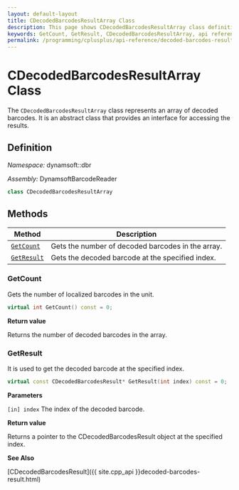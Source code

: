 ```yaml
---
layout: default-layout
title: CDecodedBarcodesResultArray Class
description: This page shows CDecodedBarcodesResultArray class definition of Dynamsoft Barcode Reader SDK C++ Edition.
keywords: GetCount, GetResult, CDecodedBarcodesResultArray, api reference
permalink: /programming/cplusplus/api-reference/decoded-barcodes-result-array.html
---
```

# CDecodedBarcodesResultArray Class

The `CDecodedBarcodesResultArray` class represents an array of decoded barcodes. It is an abstract class that provides an interface for accessing the results.

## Definition

*Namespace:* dynamsoft::dbr

*Assembly:* DynamsoftBarcodeReader

```cpp
class CDecodedBarcodesResultArray
```

## Methods

| Method                            | Description |
|-----------------------------------|-------------|
| [`GetCount`](#getcount)           | Gets the number of decoded barcodes in the array.|
| [`GetResult`](#getresult)           | Gets the decoded barcode at the specified index.|

### GetCount

Gets the number of localized barcodes in the unit.

```cpp
virtual int GetCount() const = 0;
```

**Return value**

Returns the number of decoded barcodes in the array.


### GetResult

It is used to get the decoded barcode at the specified index.

```cpp
virtual const CDecodedBarcodesResult* GetResult(int index) const = 0;
```

**Parameters**

`[in] index` The index of the decoded barcode.

**Return value**

Returns a pointer to the CDecodedBarcodesResult object at the specified index.

**See Also**

[CDecodedBarcodesResult]({{ site.cpp_api }}decoded-barcodes-result.html)
